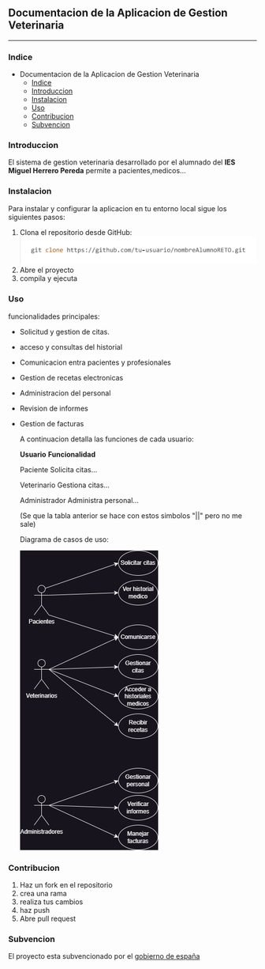 ## Documentacion de la Aplicacion de Gestion Veterinaria
---
### Indice
- Documentacion de la Aplicacion de Gestion Veterinaria
    - [Indice](#indice)
    - [Introduccion](#introduccion)
    - [Instalacion](#instalacion)
    - [Uso](#uso)
    - [Contribucion](#contribucion)
    - [Subvencion](#subvencion)

### Introduccion
El sistema de gestion veterinaria desarrollado por el alumnado del **IES Miguel Herrero Pereda** permite a pacientes,medicos...

### Instalacion 

Para instalar y configurar la aplicacion en tu entorno local sigue los siguientes pasos:
  1. Clona el repositorio desde GitHub:
     ![foto](Fotos/gitClone.png)
2. Abre el proyecto
3. compila y ejecuta

### Uso

funcionalidades principales:

- Solicitud y gestion de citas.
- acceso y consultas del historial
- Comunicacion entra pacientes y profesionales
- Gestion de recetas electronicas
- Administracion del personal
- Revision de informes
- Gestion de facturas

  A continuacion detalla las funciones de cada usuario:

  **Usuario**    **Funcionalidad**
  
  Paciente         Solicita citas...
  
  Veterinario      Gestiona citas...
  
  Administrador    Administra personal...

  (Se que la tabla anterior se hace con estos simbolos "||" pero no me sale)

  Diagrama de casos de uso:

  ![Foto](Fotos/Diagrama_examen.drawio.png)

### Contribucion 
1. Haz un fork en el repositorio
2. crea una rama
3. realiza tus cambios
4. haz push
5. Abre pull request

### Subvencion 

El proyecto esta subvencionado por el [gobierno de españa]()
  

